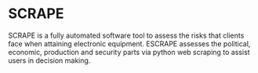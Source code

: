 # SCRAPE
SCRAPE is a fully automated software tool to assess the risks that clients face when attaining electronic equipment. ESCRAPE assesses the political, economic, production and security parts via python web scraping to assist users in decision making.
